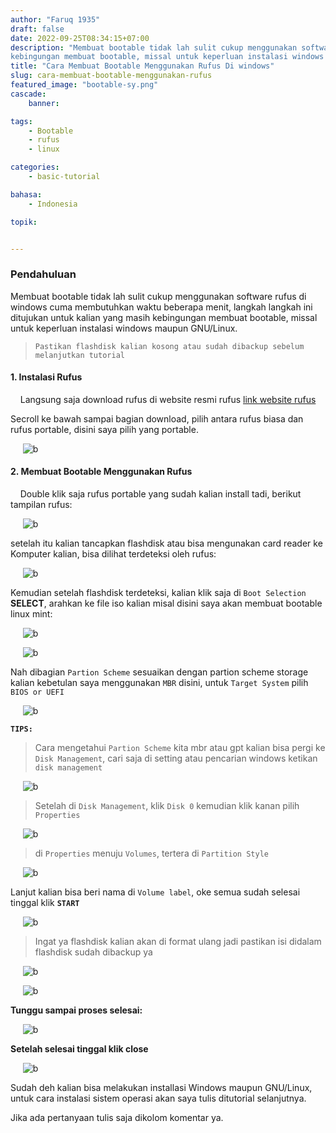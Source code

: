 ```yaml
---
author: "Faruq 1935"
draft: false
date: 2022-09-25T08:34:15+07:00
description: "Membuat bootable tidak lah sulit cukup menggunakan software rufus di windows cuma membutuhkan waktu beberapa menit, langkah langkah ini ditujukan untuk kalian yang masih
kebingungan membuat bootable, missal untuk keperluan instalasi windows maupun GNU/Linux."
title: "Cara Membuat Bootable Menggunakan Rufus Di windows"
slug: cara-membuat-bootable-menggunakan-rufus
featured_image: "bootable-sy.png"
cascade:
    banner: 

tags:
    - Bootable
    - rufus
    - linux

categories:
    - basic-tutorial

bahasa:
    - Indonesia

topik:


---
```


### **Pendahuluan**

Membuat bootable tidak lah sulit cukup menggunakan software rufus di windows cuma membutuhkan waktu beberapa menit, langkah langkah ini ditujukan untuk kalian yang masih
kebingungan membuat bootable, missal untuk keperluan instalasi windows maupun GNU/Linux.

> `Pastikan flashdisk kalian kosong atau sudah dibackup sebelum melanjutkan tutorial`

#### **1. Instalasi Rufus**

&nbsp;&nbsp;&nbsp;&nbsp;Langsung saja download rufus di website resmi rufus [link website rufus ](https://rufus.ie/en "link Download")

Secroll ke bawah sampai bagian download, pilih antara rufus biasa dan rufus portable, disini saya pilih yang portable.

&nbsp;&nbsp;&nbsp;&nbsp;
![b](/assets/img/bootable-f/rufus1.png "bootable-rufus")
&nbsp;&nbsp;&nbsp;&nbsp;

#### **2. Membuat Bootable Menggunakan Rufus**

&nbsp;&nbsp;&nbsp;&nbsp;Double klik saja rufus portable yang sudah kalian install tadi, berikut tampilan rufus:

&nbsp;&nbsp;&nbsp;&nbsp;
![b](/assets/img/bootable-f/rufus2.png "bootable-rufus")
&nbsp;&nbsp;&nbsp;&nbsp;

setelah itu kalian tancapkan flashdisk atau bisa mengunakan card reader ke Komputer kalian, bisa dilihat terdeteksi oleh rufus:

&nbsp;&nbsp;&nbsp;&nbsp;
![b](/assets/img/bootable-f/rufus3.png "bootable-rufus")
&nbsp;&nbsp;&nbsp;&nbsp;

Kemudian setelah flashdisk terdeteksi, kalian klik saja di `Boot Selection` **SELECT**, arahkan ke file iso kalian misal disini saya akan membuat bootable linux mint:

&nbsp;&nbsp;&nbsp;&nbsp;
![b](/assets/img/bootable-f/rufus23.png "bootable-rufus")
&nbsp;&nbsp;&nbsp;&nbsp;

&nbsp;&nbsp;&nbsp;&nbsp;
![b](/assets/img/bootable-f/bootable22.png "bootable-rufus")
&nbsp;&nbsp;&nbsp;&nbsp;

Nah dibagian `Partion Scheme` sesuaikan dengan partion scheme storage kalian kebetulan saya menggunakan `MBR` disini, untuk `Target System` pilih `BIOS or UEFI`

&nbsp;&nbsp;&nbsp;&nbsp;
![b](/assets/img/bootable-f/bootable3.png "bootable-rufus")
&nbsp;&nbsp;&nbsp;&nbsp;

**`TIPS:`**

> Cara mengetahui `Partion Scheme` kita mbr atau gpt kalian bisa pergi ke `Disk Management`,
cari saja di setting atau pencarian windows ketikan `disk management`

&nbsp;&nbsp;&nbsp;&nbsp;
![b](/assets/img/bootable-f/mbr.png "bootable-rufus")
&nbsp;&nbsp;&nbsp;&nbsp;

> Setelah di `Disk Management`, klik `Disk 0` kemudian klik kanan pilih `Properties`

&nbsp;&nbsp;&nbsp;&nbsp;
![b](/assets/img/bootable-f/mbr1.png "bootable-rufus")
&nbsp;&nbsp;&nbsp;&nbsp;

> di `Properties` menuju `Volumes`, tertera di `Partition Style`

&nbsp;&nbsp;&nbsp;&nbsp;
![b](/assets/img/bootable-f/mbr4.png "bootable-rufus")
&nbsp;&nbsp;&nbsp;&nbsp;

Lanjut kalian bisa beri nama di `Volume label`,
oke semua sudah selesai tinggal klik **`START`**

&nbsp;&nbsp;&nbsp;&nbsp;
![b](/assets/img/bootable-f/bootable7.png "bootable-rufus")
&nbsp;&nbsp;&nbsp;&nbsp;

> Ingat ya flashdisk kalian akan di format ulang jadi pastikan isi didalam flashdisk sudah dibackup ya

&nbsp;&nbsp;&nbsp;&nbsp;
![b](/assets/img/bootable-f/bootable4.png "bootable-rufus")
&nbsp;&nbsp;&nbsp;&nbsp;

&nbsp;&nbsp;&nbsp;&nbsp;
![b](/assets/img/bootable-f/bootable5.png "bootable-rufus")
&nbsp;&nbsp;&nbsp;&nbsp;

**Tunggu sampai proses selesai:**

&nbsp;&nbsp;&nbsp;&nbsp;
![b](/assets/img/bootable-f/bootable77.png "bootable-rufus")
&nbsp;&nbsp;&nbsp;&nbsp;

**Setelah selesai tinggal klik close**

&nbsp;&nbsp;&nbsp;&nbsp;
![b](/assets/img/bootable-f/bootable8.png "bootable-rufus")
&nbsp;&nbsp;&nbsp;&nbsp;


Sudah deh kalian bisa melakukan installasi Windows maupun GNU/Linux,
untuk cara instalasi sistem operasi akan saya tulis ditutorial selanjutnya.

Jika ada pertanyaan tulis saja dikolom komentar ya.